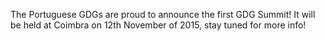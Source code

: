 The Portuguese GDGs are proud to announce the first GDG Summit! It will be held at Coimbra on 12th November of 2015, stay tuned for more info!
